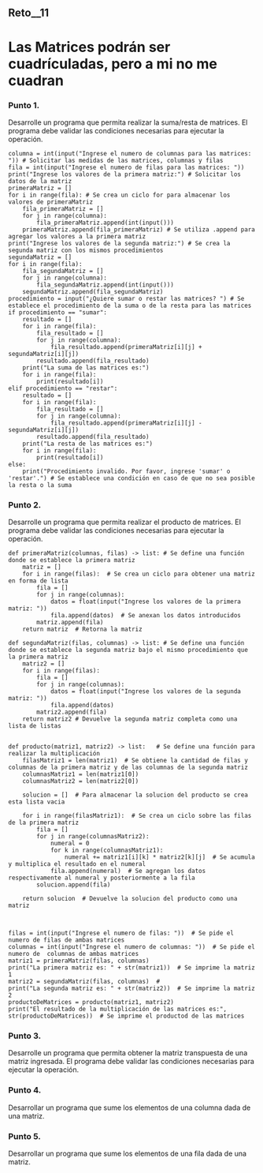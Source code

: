 ## Reto__11
# Las Matrices podrán ser cuadrículadas, pero a mi no me cuadran
### Punto 1. 
Desarrolle un programa que permita realizar la suma/resta de matrices. El programa debe validar las condiciones necesarias para ejecutar la operación.

```
columna = int(input("Ingrese el numero de columnas para las matrices: ")) # Solicitar las medidas de las matrices, columnas y filas
fila = int(input("Ingrese el numero de filas para las matrices: "))
print("Ingrese los valores de la primera matriz:") # Solicitar los datos de la matriz
primeraMatriz = []
for i in range(fila): # Se crea un ciclo for para almacenar los valores de primeraMatriz
    fila_primeraMatriz = []
    for j in range(columna):
        fila_primeraMatriz.append(int(input()))
    primeraMatriz.append(fila_primeraMatriz) # Se utiliza .append para agregar los valores a la primera matriz
print("Ingrese los valores de la segunda matriz:") # Se crea la segunda matriz con los mismos procedimientos
segundaMatriz = []
for i in range(fila):
    fila_segundaMatriz = []
    for j in range(columna):
        fila_segundaMatriz.append(int(input()))
    segundaMatriz.append(fila_segundaMatriz)
procedimiento = input("¿Quiere sumar o restar las matrices? ") # Se establece el procedimiento de la suma o de la resta para las matrices
if procedimiento == "sumar":
    resultado = []
    for i in range(fila):
        fila_resultado = []
        for j in range(columna):
            fila_resultado.append(primeraMatriz[i][j] + segundaMatriz[i][j])
        resultado.append(fila_resultado)
    print("La suma de las matrices es:")
    for i in range(fila):
        print(resultado[i])
elif procedimiento == "restar":
    resultado = []
    for i in range(fila):
        fila_resultado = []
        for j in range(columna):
            fila_resultado.append(primeraMatriz[i][j] - segundaMatriz[i][j])
        resultado.append(fila_resultado)
    print("La resta de las matrices es:")
    for i in range(fila):
        print(resultado[i])
else:
    print("Procedimiento invalido. Por favor, ingrese 'sumar' o 'restar'.") # Se establece una condición en caso de que no sea posible la resta o la suma 
```

### Punto 2. 
Desarrolle un programa que permita realizar el producto de matrices. El programa debe validar las condiciones necesarias para ejecutar la operación.

```
def primeraMatriz(columnas, filas) -> list: # Se define una función donde se establece la primera matriz
    matriz = []  
    for i in range(filas):  # Se crea un ciclo para obtener una matriz en forma de lista 
        fila = []  
        for j in range(columnas):  
            datos = float(input("Ingrese los valores de la primera matriz: "))   
            fila.append(datos)  # Se anexan los datos introducidos
        matriz.append(fila)  
    return matriz  # Retorna la matriz 

def segundaMatriz(filas, columnas) -> list: # Se define una función donde se establece la segunda matriz bajo el mismo procedimiento que la primera matriz
    matriz2 = []  
    for i in range(filas): 
        fila = [] 
        for j in range(columnas): 
            datos = float(input("Ingrese los valores de la segunda matriz: ")) 
            fila.append(datos) 
        matriz2.append(fila)
    return matriz2 # Devuelve la segunda matriz completa como una lista de listas
    

def producto(matriz1, matriz2) -> list:   # Se define una función para realizar la multiplicación
    filasMatriz1 = len(matriz1)  # Se obtiene la cantidad de filas y columnas de la primera matriz y de las columnas de la segunda matriz
    columnasMatriz1 = len(matriz1[0])   
    columnasMatriz2 = len(matriz2[0])  

    solucion = []  # Para almacenar la solucion del producto se crea esta lista vacia

    for i in range(filasMatriz1):  # Se crea un ciclo sobre las filas de la primera matriz
        fila = []  
        for j in range(columnasMatriz2):  
            numeral = 0  
            for k in range(columnasMatriz1):  
                numeral += matriz1[i][k] * matriz2[k][j]  # Se acumula y multiplica el resultado en el numeral
            fila.append(numeral)  # Se agregan los datos respectivamente al numeral y posteriormente a la fila
        solucion.append(fila)  

    return solucion  # Devuelve la solucion del producto como una matriz



filas = int(input("Ingrese el numero de filas: "))  # Se pide el numero de filas de ambas matrices
columnas = int(input("Ingrese el numero de columnas: "))  # Se pide el numero de  columnas de ambas matrices
matriz1 = primeraMatriz(filas, columnas)  
print("La primera matriz es: " + str(matriz1))  # Se imprime la matriz 1
matriz2 = segundaMatriz(filas, columnas)  # 
print("La segunda matriz es: " + str(matriz2))  # Se imprime la matriz 2
productoDeMatrices = producto(matriz1, matriz2)  
print("El resultado de la multiplicación de las matrices es:", str(productoDeMatrices))  # Se imprime el productod de las matrices
```

### Punto 3. 
Desarrolle un programa que permita obtener la matriz transpuesta de una matriz ingresada. El programa debe validar las condiciones necesarias para ejecutar la operación.

### Punto 4. 
Desarrollar un programa que sume los elementos de una columna dada de una matriz.

### Punto 5. 
Desarrollar un programa que sume los elementos de una fila dada de una matriz.
